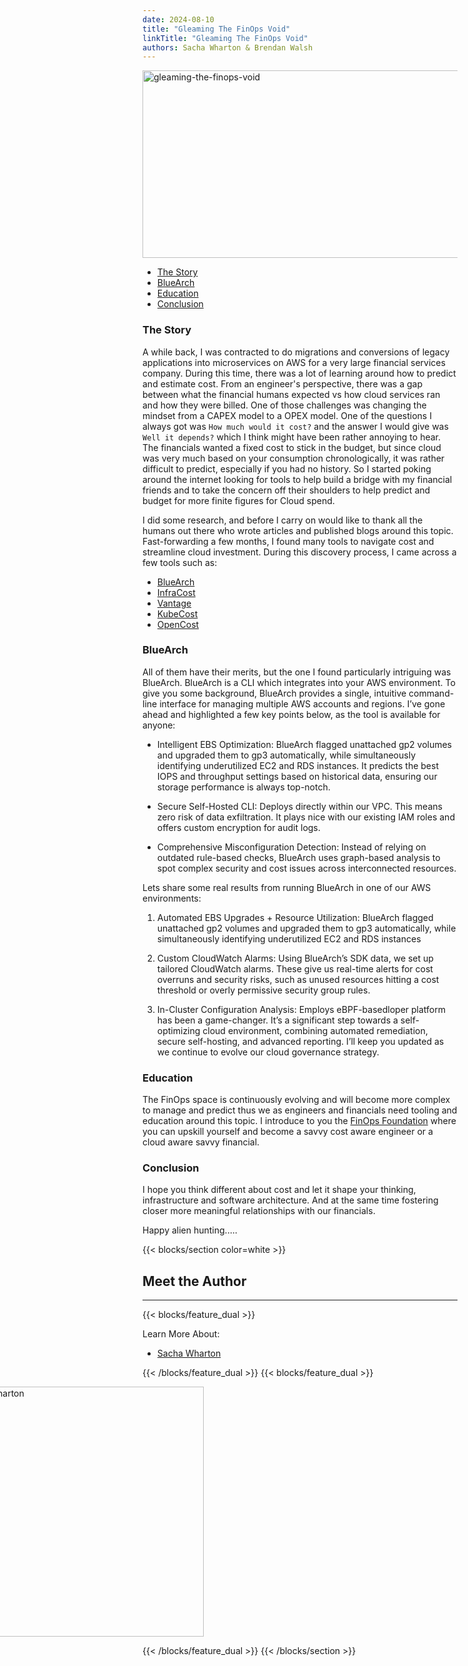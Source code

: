 ```yaml
---
date: 2024-08-10
title: "Gleaming The FinOps Void"
linkTitle: "Gleaming The FinOps Void"
authors: Sacha Wharton & Brendan Walsh
---
```


<div class="col-center">
<img src="/images/gleaming-the-finops-void.png" alt="gleaming-the-finops-void" height="300px" width="650px" />
</div>
<p></p>

- [The Story](#the-story)
- [BlueArch](#bluearch)
- [Education](#education)
- [Conclusion](#conclusion)

### The Story

A while back, I was contracted to do migrations and conversions of legacy applications into microservices on AWS for a very large financial services company. During this time, there was a lot of learning around how to predict and estimate cost. From an engineer's perspective, there was a gap between what the financial humans expected vs how cloud services ran and how they were billed. One of those challenges was changing the mindset from a CAPEX model to a OPEX model. One of the questions I always got was `How much would it cost?` and the answer I would give was `Well it depends?` which I think might have been rather annoying to hear. The financials wanted a fixed cost to stick in the budget, but since cloud was very much based on your consumption chronologically, it was rather difficult to predict, especially if you had no history. So I started poking around the internet looking for tools to help build a bridge with my financial friends and to take the concern off their shoulders to help predict and budget for more finite figures for Cloud spend.

I did some research, and before I carry on would like to thank all the humans out there who wrote articles and published blogs around this topic. Fast-forwarding a few months, I found many tools to navigate cost and streamline cloud investment. During this discovery process, I came across a few tools such as:

- [BlueArch](https://bluearch.io/)
- [InfraCost](https://www.infracost.io/)
- [Vantage](https://www.vantage.sh/)
- [KubeCost](https://kubecost.com/)
- [OpenCost](https://www.opencost.io/)

### BlueArch

All of them have their merits, but the one I found particularly intriguing was BlueArch. BlueArch is a CLI which integrates into your AWS environment. To give you some background, BlueArch provides a single, intuitive command-line interface for managing multiple AWS accounts and regions. I’ve gone ahead and highlighted a few key points below, as the tool is available for anyone:

- Intelligent EBS Optimization: BlueArch flagged unattached gp2 volumes and upgraded them to gp3 automatically, while simultaneously  identifying underutilized EC2 and RDS instances. It predicts the best IOPS and throughput settings based on historical data, ensuring our storage performance is always top-notch.

- Secure Self-Hosted CLI: Deploys directly within our VPC. This means zero risk of data exfiltration. It plays nice with our existing IAM roles and offers custom encryption for audit logs.

- Comprehensive Misconfiguration Detection: Instead of relying on outdated rule-based checks, BlueArch uses graph-based analysis to spot complex security and cost issues across interconnected resources.

Lets share some real results from running BlueArch in one of our AWS environments:

1. Automated EBS Upgrades + Resource Utilization: BlueArch flagged unattached gp2 volumes and upgraded them to gp3 automatically, while simultaneously identifying underutilized EC2 and RDS instances

2. Custom CloudWatch Alarms: Using BlueArch’s SDK data, we set up tailored CloudWatch alarms. These give us real-time alerts for cost overruns and security risks, such as unused resources hitting a cost threshold or overly permissive security group rules.

3. In-Cluster Configuration Analysis: Employs eBPF-basedloper platform has been a game-changer. It’s a significant step towards a self-optimizing cloud environment, combining automated remediation, secure self-hosting, and advanced reporting. I’ll keep you updated as we continue to evolve our cloud governance strategy.

### Education

The FinOps space is continuously evolving and will become more complex to manage and predict thus we as engineers and financials need tooling and education around this topic. I introduce to you the [FinOps Foundation](https://www.finops.org/) where you can upskill yourself and become a savvy cost aware engineer or a cloud aware savvy financial.

### Conclusion

I hope you think different about cost and let it shape your thinking, infrastructure and software architecture. And at the same time fostering closer more meaningful relationships with our financials.

Happy alien hunting.....

<!-- ### Next Steps

[How to Bake an Ortelius Pi | Part 8 | Architecture So Far](https://ortelius.io/blog/2024/08/10/how-to-bake-an-ortelius-pi-part-4-Cloudflare-Certificates-and-Traefik/) -->

{{< blocks/section color=white >}}

<h2 class="text-left">Meet the Author</h2>
<hr>

{{< blocks/feature_dual >}}

Learn More About:
- [Sacha Wharton](https://linktr.ee/sachawharton)

{{< /blocks/feature_dual >}}
{{< blocks/feature_dual >}}

<div style="position:relative;left:-60%">
<img src="/images/sacha.jpg" alt="Sachawharton" height="400px" width="400px" />
</div>

{{< /blocks/feature_dual >}}
{{< /blocks/section >}}
